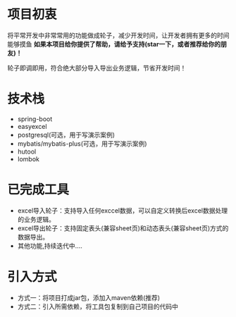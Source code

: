 # 项目初衷
将平常开发中非常常用的功能做成轮子，减少开发时间，让开发者拥有更多的时间能够摸鱼
<b>如果本项目给你提供了帮助，请给予支持(star一下，或者推荐给你的朋友)！</b>

轮子即调即用，符合绝大部分导入导出业务逻辑，节省开发时间！

# 技术栈

- spring-boot
- easyexcel
- postgresql(可选，用于写演示案例)
- mybatis/mybatis-plus(可选，用于写演示案例)
- hutool
- lombok

# 已完成工具

- excel导入轮子：支持导入任何exccel数据，可以自定义转换后excel数据处理的业务逻辑。
- excel导出轮子：支持固定表头(兼容sheet页)和动态表头(兼容sheet页)方式的数据导出。
- 其他功能,持续迭代中....

# 引入方式

- 方式一：将项目打成jar包，添加入maven依赖(推荐)
- 方式二：引入所需依赖，将工具包复制到自己项目的代码中
